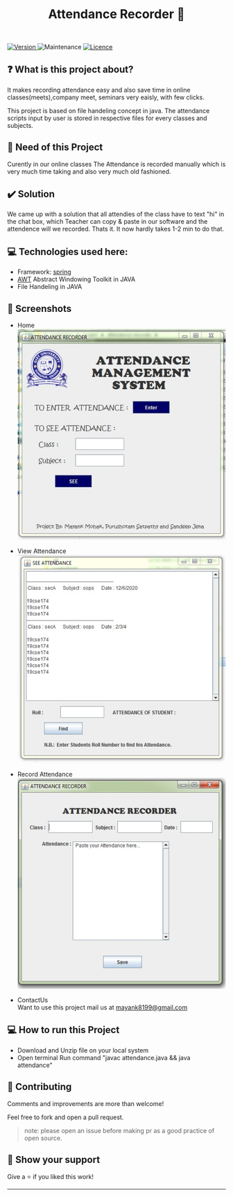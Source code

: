 <h1 align="center">Attendance Recorder 👋</h1>
<br>

<p>
  <a href="https://github.com/mayankmohak/attendance-recorder" target="_blank">
    <img alt="Version" src="https://img.shields.io/badge/version-1.0.0-blue.svg?cacheSeconds=2592000" />
  </a>
  <img alt="Maintenance" src="https://img.shields.io/badge/Maintained-yes-blue.svg" />
  <a href="https://github.com/mayankmohak/attendance-recorder/blob/main/LICENSE" target="_blank">
    <img alt="Licence" src="https://img.shields.io/badge/License-Apache%202.0-blue.svg" />
  </a>
</p>

## ❓ What is this project about?

It makes recording attendance easy and also save time in online classes(meets),company meet, seminars very eaisly, with few clicks.

This project is based on file handeling concept in java. The attendance scripts input by user is stored in respective files for every classes and subjects.

## :thinking: Need of this Project

Curently in our online classes The Attendance is recorded manually which is very much time taking and also very much old fashioned.

## :heavy_check_mark: Solution

We came up with a solution that all attendies of the class have to text "hi" in the chat box, which Teacher can copy & paste in our software and the attendence will we recorded. Thats it.
It now hardly takes 1-2 min to do that.

## :computer: Technologies used here:
  - Framework: [spring](https://www.javatpoint.com/spring-tutorial)
  - [AWT](https://www.javatpoint.com/java-awt) Abstract Windowing Toolkit in JAVA
  - File Handeling in JAVA

## :camera_flash: Screenshots
* Home<br>
![Home](./screenshoot/main.jpg)
  
* View Attendance<br>
![View window](./screenshoot/view.jpg)

* Record Attendance<br>
![Attendance Recorder](./screenshoot/record.jpg)

* ContactUs<br>
  Want to use this project mail us at [mayank8199@gmail.com](mailto:mayank8199@gmail.com)



## :computer: How to run this Project
  - Download and Unzip file on your local system
  - Open terminal Run command "javac attendance.java && java attendance"
  
  
## 🤝 Contributing
Comments and improvements are more than welcome!

Feel free to fork and open a pull request.
>note: please open an issue before making pr as a good practice of open source.

## 🙌 Show your support

Give a ⭐️ if you liked this work!

<hr>
